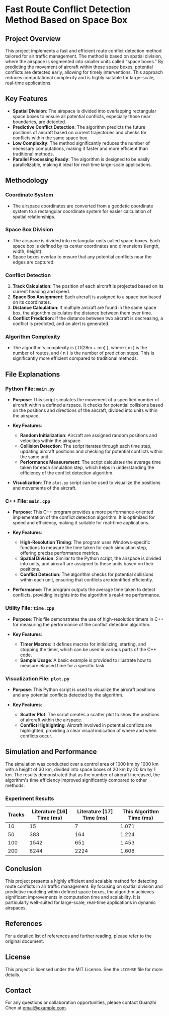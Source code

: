 # Fast Route Conflict Detection Method Based on Space Box

## Project Overview

This project implements a fast and efficient route conflict detection method tailored for air traffic management. The method is based on spatial division, where the airspace is segmented into smaller units called "space boxes." By predicting the movement of aircraft within these space boxes, potential conflicts are detected early, allowing for timely interventions. This approach reduces computational complexity and is highly suitable for large-scale, real-time applications.

## Key Features

- **Spatial Division**: The airspace is divided into overlapping rectangular space boxes to ensure all potential conflicts, especially those near boundaries, are detected.
- **Predictive Conflict Detection**: The algorithm predicts the future positions of aircraft based on current trajectories and checks for conflicts within the same space box.
- **Low Complexity**: The method significantly reduces the number of necessary computations, making it faster and more efficient than traditional methods.
- **Parallel Processing Ready**: The algorithm is designed to be easily parallelizable, making it ideal for real-time large-scale applications.

## Methodology

### Coordinate System

- The airspace coordinates are converted from a geodetic coordinate system to a rectangular coordinate system for easier calculation of spatial relationships.

### Space Box Division

- The airspace is divided into rectangular units called space boxes. Each space box is defined by its center coordinates and dimensions (length, width, height).
- Space boxes overlap to ensure that any potential conflicts near the edges are captured.

### Conflict Detection

1. **Track Calculation**: The position of each aircraft is projected based on its current heading and speed.
2. **Space Box Assignment**: Each aircraft is assigned to a space box based on its coordinates.
3. **Distance Calculation**: If multiple aircraft are found in the same space box, the algorithm calculates the distance between them over time.
4. **Conflict Prediction**: If the distance between two aircraft is decreasing, a conflict is predicted, and an alert is generated.

### Algorithm Complexity

- The algorithm's complexity is \( O(28m + mn) \), where \( m \) is the number of routes, and \( n \) is the number of prediction steps. This is significantly more efficient compared to traditional methods.

## File Explanations

### Python File: `main.py`

- **Purpose**: This script simulates the movement of a specified number of aircraft within a defined airspace. It checks for potential collisions based on the positions and directions of the aircraft, divided into units within the airspace.

- **Key Features**:
  - **Random Initialization**: Aircraft are assigned random positions and velocities within the airspace.
  - **Collision Detection**: The script iterates through each time step, updating aircraft positions and checking for potential conflicts within the same unit.
  - **Performance Measurement**: The script calculates the average time taken for each simulation step, which helps in understanding the efficiency of the conflict detection algorithm.

- **Visualization**: The `plot.py` script can be used to visualize the positions and movements of the aircraft.

### C++ File: `main.cpp`

- **Purpose**: This C++ program provides a more performance-oriented implementation of the conflict detection algorithm. It is optimized for speed and efficiency, making it suitable for real-time applications.

- **Key Features**:
  - **High-Resolution Timing**: The program uses Windows-specific functions to measure the time taken for each simulation step, offering precise performance metrics.
  - **Spatial Division**: Similar to the Python script, the airspace is divided into units, and aircraft are assigned to these units based on their positions.
  - **Conflict Detection**: The algorithm checks for potential collisions within each unit, ensuring that conflicts are identified efficiently.

- **Performance**: The program outputs the average time taken to detect conflicts, providing insights into the algorithm's real-time performance.

### Utility File: `time.cpp`

- **Purpose**: This file demonstrates the use of high-resolution timers in C++ for measuring the performance of the conflict detection algorithm.

- **Key Features**:
  - **Timer Macros**: It defines macros for initializing, starting, and stopping the timer, which can be used in various parts of the C++ code.
  - **Sample Usage**: A basic example is provided to illustrate how to measure elapsed time for a specific task.

### Visualization File: `plot.py`

- **Purpose**: This Python script is used to visualize the aircraft positions and any potential conflicts detected by the algorithm.

- **Key Features**:
  - **Scatter Plot**: The script creates a scatter plot to show the positions of aircraft within the airspace.
  - **Conflict Highlighting**: Aircraft involved in potential conflicts are highlighted, providing a clear visual indication of where and when conflicts occur.

## Simulation and Performance

The simulation was conducted over a control area of 1000 km by 1000 km with a height of 30 km, divided into space boxes of 20 km by 20 km by 1 km. The results demonstrated that as the number of aircraft increased, the algorithm's time efficiency improved significantly compared to other methods.

### Experiment Results

| Tracks | Literature [16] Time (ms) | Literature [17] Time (ms) | This Algorithm Time (ms) |
|--------|---------------------------|---------------------------|--------------------------|
| 10     | 15                        | 7                         | 1.071                    |
| 50     | 383                       | 164                       | 1.224                    |
| 100    | 1542                      | 651                       | 1.453                    |
| 200    | 6244                      | 2224                      | 1.608                    |

## Conclusion

This project presents a highly efficient and scalable method for detecting route conflicts in air traffic management. By focusing on spatial division and predictive modeling within defined space boxes, the algorithm achieves significant improvements in computation time and scalability. It is particularly well-suited for large-scale, real-time applications in dynamic airspaces.

## References

For a detailed list of references and further reading, please refer to the original document.

## License

This project is licensed under the MIT License. See the `LICENSE` file for more details.

## Contact

For any questions or collaboration opportunities, please contact Guanzhi Chen at [email@example.com](mailto:email@example.com).
